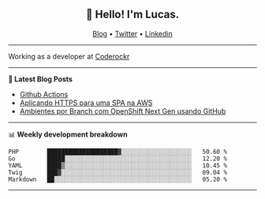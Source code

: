 <h2 align="center">👋 Hello! I'm Lucas.</h2>
<p align="center">
  <a href="https://www.lucassabreu.net.br/">Blog</a> •
  <a href="https://twitter.com/lucassabreu">Twitter</a> •
  <a href="https://www.linkedin.com/in/lucassantosabreu/">Linkedin</a>
</p>

---

Working as a developer at [Coderockr](https://github.com/Coderockr)

---

**📝 Latest Blog Posts**

<!-- BLOG-POST-LIST:START -->
- [Github Actions](https://www.lucassabreu.net.br/post/github-actions/)
- [Aplicando HTTPS para uma SPA na AWS](https://www.lucassabreu.net.br/post/aplicando-https-para-uma-spa-na-aws/)
- [Ambientes por Branch com OpenShift Next Gen usando GitHub](https://www.lucassabreu.net.br/post/ambientes-por-branch-com-openshift-next-gen-usando-github/)
<!-- BLOG-POST-LIST:END -->

---

📊 **Weekly development breakdown**
<!--START_SECTION:waka-->
```text
PHP        ████████████████████▓░░░░░░░░░░░░░░░░░░░░   50.60 % 
Go         █████░░░░░░░░░░░░░░░░░░░░░░░░░░░░░░░░░░░░   12.20 % 
YAML       ████▒░░░░░░░░░░░░░░░░░░░░░░░░░░░░░░░░░░░░   10.45 % 
Twig       ███▓░░░░░░░░░░░░░░░░░░░░░░░░░░░░░░░░░░░░░   09.04 % 
Markdown   ██░░░░░░░░░░░░░░░░░░░░░░░░░░░░░░░░░░░░░░░   05.20 % 
```
<!--END_SECTION:waka-->

---
